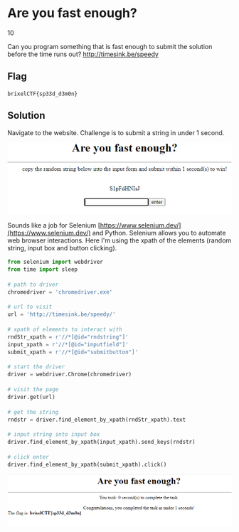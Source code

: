 #  Are you fast enough?
10

Can you program something that is fast enough to submit the solution before the time runs out?
http://timesink.be/speedy 

## Flag
```
brixelCTF{sp33d_d3m0n}
```

## Solution

Navigate to the website. Challenge is to submit a string in under 1 second. 

![challenge.PNG](challenge.PNG)


Sounds like a job for Selenium [https://www.selenium.dev/](https://www.selenium.dev/) and Python. Selenium allows you to automate web browser interactions. Here I'm using the xpath of the elements (random string, input box and button clicking).

```python
from selenium import webdriver
from time import sleep

# path to driver
chromedriver = 'chromedriver.exe'

# url to visit
url = 'http://timesink.be/speedy/'

# xpath of elements to interact with
rndStr_xpath = r'//*[@id="rndstring"]'
input_xpath = r'//*[@id="inputfield"]'
submit_xpath = r'//*[@id="submitbutton"]'

# start the driver
driver = webdriver.Chrome(chromedriver)

# visit the page
driver.get(url)

# get the string
rndstr = driver.find_element_by_xpath(rndStr_xpath).text

# input string into input box
driver.find_element_by_xpath(input_xpath).send_keys(rndstr)

# click enter
driver.find_element_by_xpath(submit_xpath).click()
```

![flag.png](flag.png)